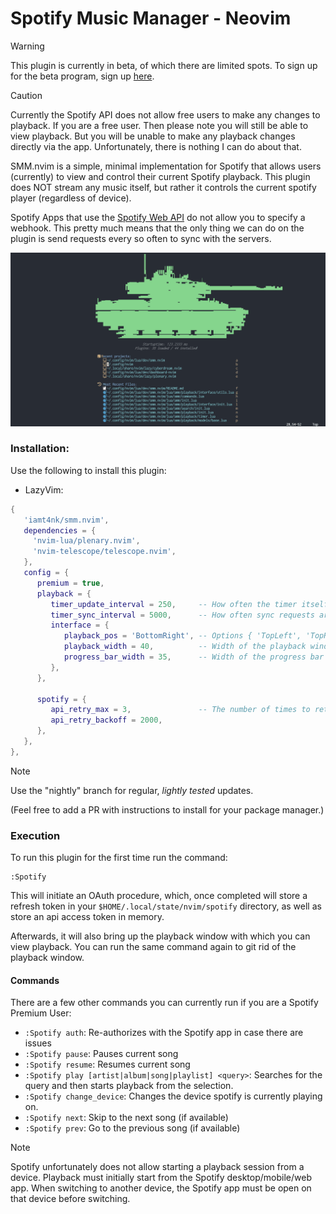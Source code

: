 # Spotify Music Manager - Neovim

> [!WARNING]  
> This plugin is currently in beta, of which there are limited spots. To sign up for the beta program, sign up [here](https://www.surveymonkey.com/r/FQSSS57).  

> [!CAUTION]  
> Currently the Spotify API does not allow free users to make any changes to playback. If you are a free user. Then please note you will still be able to view playback. But you will be unable to make any playback changes directly via the app. Unfortunately, there is nothing I can do about that.

SMM.nvim is a simple, minimal implementation for Spotify that allows users (currently) to view and control their current Spotify playback. This plugin does NOT stream any music itself, but rather it controls the current spotify player (regardless of device).

Spotify Apps that use the [Spotify Web API](https://developer.spotify.com/documentation/web-api) do not allow you to specify a webhook. This pretty much means that the only thing we can do on the plugin is send requests every so often to sync with the servers.

![SMM Demo](./assets/smm_new_demo.gif)

### Installation:


Use the following to install this plugin:  
- LazyVim:  
```lua
{
   'iamt4nk/smm.nvim',
   dependencies = {
     'nvim-lua/plenary.nvim',
     'nvim-telescope/telescope.nvim',
   },
   config = {
      premium = true,
      playback = {
         timer_update_interval = 250,     -- How often the timer itself is  updated in ms
         timer_sync_interval = 5000,      -- How often sync requests are sent to the server in ms
         interface = {
            playback_pos = 'BottomRight', -- Options { 'TopLeft', 'TopRight', 'BottomLeft', 'BottomRight' }
            playback_width = 40,          -- Width of the playback window
            progress_bar_width = 35,      -- Width of the progress bar
         },
      },

      spotify = {
         api_retry_max = 3,               -- The number of times to retry before failing out.
         api_retry_backoff = 2000,
      },
   },
},
```
> [!NOTE]
> Use the "nightly" branch for regular, _lightly tested_ updates.

(Feel free to add a PR with instructions to install for your package manager.)

### Execution
To run this plugin for the first time run the command:
```
:Spotify
```

This will initiate an OAuth procedure, which, once completed will store a refresh token in your `$HOME/.local/state/nvim/spotify` directory, as well as store an api access token in memory.

Afterwards, it will also bring up the playback window with which you can view playback. You can run the same command again to git rid of the playback window.

#### Commands
There are a few other commands you can currently run if you are a Spotify Premium User:
- `:Spotify auth`: Re-authorizes with the Spotify app in case there are issues
- `:Spotify pause`: Pauses current song  
- `:Spotify resume`: Resumes current song  
- `:Spotify play [artist|album|song|playlist] <query>`: Searches for the query and then starts playback from the selection.
- `:Spotify change_device`: Changes the device spotify is currently playing on.
- `:Spotify next`: Skip to the next song (if available)
- `:Spotify prev`: Go to the previous song (if available)

> [!NOTE]
> Spotify unfortunately does not allow starting a playback session from a device. Playback must initially start from the Spotify desktop/mobile/web app. When switching to another device, the Spotify app must be open on that device before switching.
